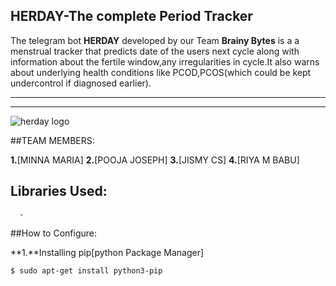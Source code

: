 HERDAY-The complete Period Tracker
---
The telegram bot **HERDAY** developed by our Team **Brainy Bytes** is a a menstrual tracker that predicts date of the users next  cycle along with information about the  fertile window,any irregularities in cycle.It also warns about underlying health conditions like PCOD,PCOS(which could be kept undercontrol if diagnosed earlier).

----
******

![herday logo](https://user-images.githubusercontent.com/120732691/208279172-2e02a22c-19ab-461a-8d34-f73cd35b0689.jpg)

##TEAM MEMBERS:

**1.**[MINNA MARIA]
**2.**[POOJA JOSEPH]
**3.**[JISMY CS]
**4.**[RIYA M BABU]

## Libraries Used:
      -
      
      
      
      
      
      
      
##How to Configure:

**1.**Installing pip[python Package Manager]
```shell
$ sudo apt-get install python3-pip
```

      
      
      
